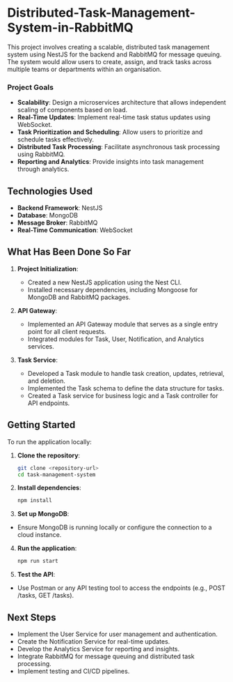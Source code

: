 # Distributed-Task-Management-System-in-RabbitMQ
This project involves creating a scalable, distributed task management system using NestJS for the backend and RabbitMQ for message queuing. The system would allow users to create, assign, and track tasks across multiple teams or departments within an organisation.

### Project Goals
- **Scalability**: Design a microservices architecture that allows independent scaling of components based on load.
- **Real-Time Updates**: Implement real-time task status updates using WebSocket.
- **Task Prioritization and Scheduling**: Allow users to prioritize and schedule tasks effectively.
- **Distributed Task Processing**: Facilitate asynchronous task processing using RabbitMQ.
- **Reporting and Analytics**: Provide insights into task management through analytics.

## Technologies Used
- **Backend Framework**: NestJS
- **Database**: MongoDB
- **Message Broker**: RabbitMQ
- **Real-Time Communication**: WebSocket

## What Has Been Done So Far
1. **Project Initialization**:
   - Created a new NestJS application using the Nest CLI.
   - Installed necessary dependencies, including Mongoose for MongoDB and RabbitMQ packages.

2. **API Gateway**:
   - Implemented an API Gateway module that serves as a single entry point for all client requests.
   - Integrated modules for Task, User, Notification, and Analytics services.

3. **Task Service**:
   - Developed a Task module to handle task creation, updates, retrieval, and deletion.
   - Implemented the Task schema to define the data structure for tasks.
   - Created a Task service for business logic and a Task controller for API endpoints.

## Getting Started

To run the application locally:

1. **Clone the repository**:
   ```bash
   git clone <repository-url>
   cd task-management-system

2. **Install dependencies**:
   ```bash
   npm install
3. **Set up MongoDB**:
- Ensure MongoDB is running locally or configure the connection to a cloud instance.
4. **Run the application**:
   ```bash
   npm run start
5. **Test the API**:
- Use Postman or any API testing tool to access the endpoints (e.g., POST /tasks, GET /tasks).

## Next Steps
- Implement the User Service for user management and authentication.
- Create the Notification Service for real-time updates.
- Develop the Analytics Service for reporting and insights.
- Integrate RabbitMQ for message queuing and distributed task processing.
- Implement testing and CI/CD pipelines.